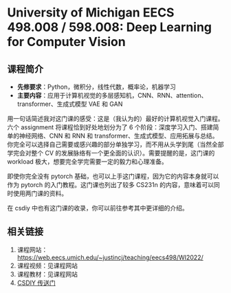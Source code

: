 # University of Michigan EECS 498.008 / 598.008: Deep Learning for Computer Vision

## 课程简介

- **先修要求**：Python，微积分，线性代数，概率论，机器学习
- **主要内容**：应用于计算机视觉的多层感知机，CNN、RNN、attention、transformer、生成式模型 VAE 和 GAN

用一句话简述我对这门课的感受：这是（我认为的）最好的计算机视觉入门课程。六个 assignment 将课程恰到好处地划分为了 6 个阶段：深度学习入门、搭建简单的神经网络、CNN 和 RNN 和 transformer、生成式模型、应用拓展与总结。你完全可以选择自己需要或感兴趣的部分单独学习，而不用从头学到尾（当然全部学完会对整个 CV 的发展脉络有一个更全面的认识）。需要提醒的是，这门课的 workload 极大，想要完全学完需要一定的毅力和心理准备。

即使你完全没有 pytorch 基础，也可以上手这门课程，因为它的内容本身就可以作为 pytorch 的入门教程。这门课也列出了较多 CS231n 的内容，意味着可以同时使用两门课的资料。

在 csdiy 中也有这门课的收录，你可以前往参考其中更详细的介绍。

## 相关链接

1. 课程网站：<https://web.eecs.umich.edu/~justincj/teaching/eecs498/WI2022/>
2. 课程视频：见课程网站
3. 课程教材：见课程网站
4. [CSDIY 传送门](https://csdiy.wiki/%E6%B7%B1%E5%BA%A6%E5%AD%A6%E4%B9%A0/EECS498-007/)
